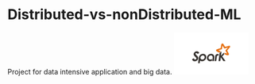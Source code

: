 # Distributed-vs-nonDistributed-ML
Project for data intensive application and big data.
<img src="img/sparkLogo.png" width="150">
